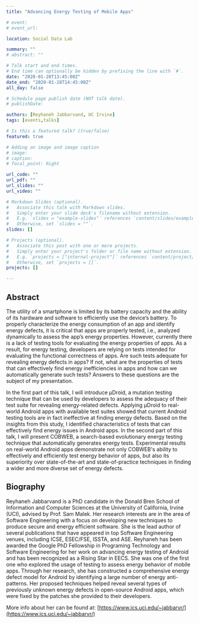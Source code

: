 ```yaml
---
title: "Advancing Energy Testing of Mobile Apps"

# event: 
# event_url: 

location: Social Data Lab

summary: ""
# abstract: ""

# Talk start and end times.
# End time can optionally be hidden by prefixing the line with `#`.
date: "2020-01-28T13:45:00Z"
date_end: "2020-01-28T14:45:00Z"
all_day: false

# Schedule page publish date (NOT talk date).
# publishDate:

authors: [Reyhaneh Jabbarvand, UC Irvine]
tags: [events,talks]

# Is this a featured talk? (true/false)
featured: true

# Adding an image and image caption
# image:
# caption: 
# focal_point: Right

url_code: ""
url_pdf: ""
url_slides: ""
url_video: ""

# Markdown Slides (optional).
#   Associate this talk with Markdown slides.
#   Simply enter your slide deck's filename without extension.
#   E.g. `slides = "example-slides"` references `content/slides/example-slides.md`.
#   Otherwise, set `slides = ""`.
slides: []

# Projects (optional).
#   Associate this post with one or more projects.
#   Simply enter your project's folder or file name without extension.
#   E.g. `projects = ["internal-project"]` references `content/project/deep-learning/index.md`.
#   Otherwise, set `projects = []`.
projects: []

---
```



## Abstract

The utility of a smartphone is limited by its battery capacity and the ability of its hardware and software to efficiently use the device’s battery. To properly characterize the energy consumption of an app and identify energy defects, it is critical that apps are properly tested, i.e., analyzed dynamically to assess the app’s energy properties. However, currently there is a lack of testing tools for evaluating the energy properties of apps. As a result, for energy testing, developers are relying on tests intended for evaluating the functional correctness of apps. Are such tests adequate for revealing energy defects in apps? If not, what are the properties of tests that can effectively find energy inefficiencies in apps and how can we automatically generate such tests? Answers to these questions are the subject of my presentation. 

In the first part of this talk, I will introduce μDroid, a mutation testing technique that can be used by developers to assess the adequacy of their test suite for revealing energy-related defects. Applying μDroid to real-world Android apps with available test suites showed that current Android testing tools are in fact ineffective at finding energy defects. Based on the insights from this study, I identified characteristics of tests that can effectively find energy issues in Android apps. In the second part of this talk, I will present COBWEB, a search-based evolutionary energy testing technique that automatically generates energy tests. Experimental results on real-world Android apps demonstrate not only COBWEB's ability to effectively and efficiently test energy behavior of apps, but also its superiority over state-of-the-art and state-of-practice techniques in finding a wider and more diverse set of energy defects.


## Biography

Reyhaneh Jabbarvand is a PhD candidate in the Donald Bren School of Information and Computer Sciences at the University of California, Irvine (UCI), advised by Prof. Sam Malek. Her research interests are in the area of Software Engineering with a focus on developing new techniques to produce secure and energy efficient software. She is the lead author of several publications that have appeared in top Software Engineering venues, including ICSE, ESEC/FSE, ISSTA, and ASE. Reyhaneh has been awarded the Google PhD Fellowship in Programing Technology and Software Engineering for her work on advancing energy testing of Android and has been recognized as a Rising Star in EECS. She was one of the first one who explored the usage of testing to assess energy behavior of mobile apps. Through her research, she has constructed a comprehensive energy defect model for Android by identifying a large number of energy anti-patterns. Her proposed techniques helped reveal several types of previously unknown energy defects in open-source Android apps, which were fixed by the patches she provided to their developers. 

More info about her can be found at: [https://www.ics.uci.edu/~jabbarvr/](https://www.ics.uci.edu/~jabbarvr/)



